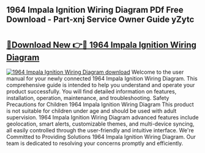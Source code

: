 ## 1964 Impala Ignition Wiring Diagram PDf Free Download - Part-xnj Service Owner Guide yZytc

# <h2><a href="http://dfm2wz.blite.top/?on=1964+Impala+Ignition+Wiring+Diagram">🔗Download New 👉🔴 1964 Impala Ignition Wiring Diagram</a></h2>

[![1964 Impala Ignition Wiring Diagram download](https://i.imgur.com/lujVjoI.png)](http://dfm2wz.blite.top/?on=1964+Impala+Ignition+Wiring+Diagram)
Welcome to the user manual for your newly connected 1964 Impala Ignition Wiring Diagram. This comprehensive guide is intended to help you understand and operate your product successfully. You will find detailed information on features, installation, operation, maintenance, and troubleshooting. Safety Precautions for Children 1964 Impala Ignition Wiring Diagram This product is not suitable for children under age and should be used with adult supervision. 1964 Impala Ignition Wiring Diagram advanced features include geolocation, smart alerts, customizable themes, and multi-device syncing, all easily controlled through the user-friendly and intuitive interface. We're Committed to Providing Solutions 1964 Impala Ignition Wiring Diagram. Our team is dedicated to resolving your concerns promptly and efficiently.
